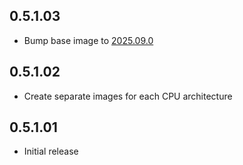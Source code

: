 ## 0.5.1.03
- Bump base image to [2025.09.0](https://github.com/home-assistant/docker-base/releases/tag/2025.09.0)

## 0.5.1.02
- Create separate images for each CPU architecture

## 0.5.1.01
- Initial release